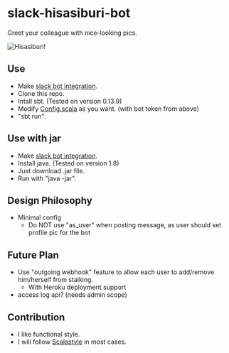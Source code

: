 # slack-hisasiburi-bot
Greet your colleague with nice-looking pics.

![Hisasiburi!](http://file2.instiz.net/data/file/20150831/6/0/e/60e04df171c6564ac8d440d6de61dea1.jpg)


## Use ##
- Make [slack bot integration](https://slack.com/services/new/bot).
- Clone this repo.
- Intall sbt. (Tested on version 0.13.9)
- Modify [Config.scala](src/main/scala/Config.scala) as you want. (with bot token from above)
- "sbt run".

## Use with jar ##
- Make [slack bot integration](https://slack.com/services/new/bot).
- Install java. (Tested on version 1.8)
- Just download .jar file.
- Run with "java -jar".

## Design Philosophy ##
- Minimal config
  + Do NOT use "as_user" when posting message, as user should set profile pic for the bot

## Future Plan ##
- Use "outgoing webhook" feature to allow each user to add/remove him/herself from stalking.
  + With Heroku deployment support
- access log api? (needs admin scope)

## Contribution ##
- I like functional style.
- I will follow [Scalastyle](http://www.scalastyle.org/sbt.html) in most cases.
